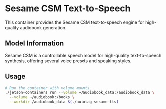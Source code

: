 # Sesame CSM Text-to-Speech

This container provides the Sesame CSM text-to-speech engine for high-quality audiobook generation.

## Model Information

Sesame CSM is a controllable speech model for high-quality text-to-speech synthesis, 
offering several voice presets and speaking styles.

## Usage

```bash
# Run the container with volume mounts
./jetson-containers run --volume ~/audiobook_data:/audiobook_data \
  --volume ~/audiobook:/books \
  --workdir /audiobook_data $(./autotag sesame-tts)